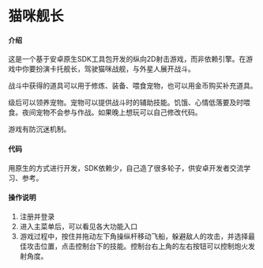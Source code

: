 # 猫咪舰长

#### 介绍

这是一个基于安卓原生SDK工具包开发的纵向2D射击游戏，而非依赖引擎。在游戏中你要扮演卡托舰长，驾驶猫咪战舰，与外星人展开战斗。

战斗中获得的道具可以用于修炼、装备、喂食宠物，也可以用金币购买补充道具。

级后可以领养宠物。宠物可以提供战斗时的辅助技能。饥饿、心情低落要及时喂食。夜间宠物不会参与作战。如果晚上想玩可以自己修改代码。

游戏有防沉迷机制。


#### 代码
用原生的方式进行开发，SDK依赖少，自己造了很多轮子，供安卓开发者交流学习、参考。
 

#### 操作说明

1.  注册并登录
2.  进入主菜单后，可以看见各大功能入口
3.  游戏过程中，按住并拖动左下角操纵杆移动飞船，躲避敌人的攻击，并选择最佳攻击位置，点击控制台下的技能。控制台右上角的左右按钮可以控制炮火发射角度。
 

 
